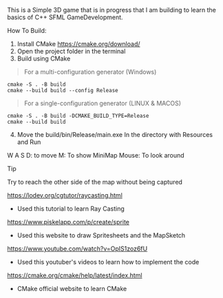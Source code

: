 This is a Simple 3D game that is in progress that I am building to learn the basics of C++ SFML GameDevelopment.

How To Build:
1) Install CMake https://cmake.org/download/
2) Open the project folder in the terminal
3) Build using CMake
> For a multi-configuration generator (Windows)
```
cmake -S . -B build
cmake --build build --config Release
```
> For a single-configuration generator (LINUX & MACOS)
```
cmake -S . -B build -DCMAKE_BUILD_TYPE=Release
cmake --build build
```
4) Move the build/bin/Release/main.exe In the directory with Resources and Run


W A S D: to move
M: To show MiniMap
Mouse: To look around


> [!TIP]
> Try to reach the other side of the map without being captured



https://lodev.org/cgtutor/raycasting.html
- Used this tutorial to learn Ray Casting 

https://www.piskelapp.com/p/create/sprite
- Used this website to draw Spritesheets and the MapSketch

https://www.youtube.com/watch?v=OpIS1zoz6fU
- Used this youtuber's videos to learn how to implement the code

https://cmake.org/cmake/help/latest/index.html
- CMake official website to learn CMake
